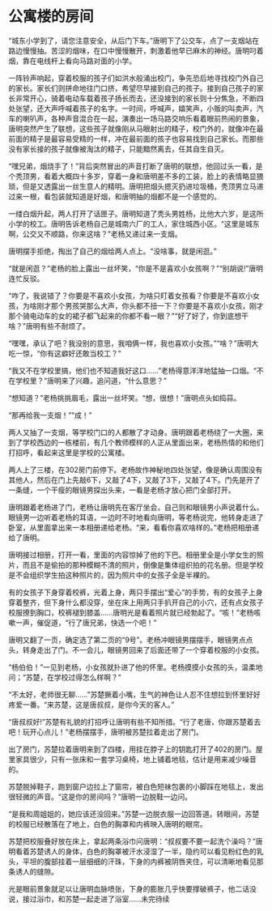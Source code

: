 # 公寓楼的房间

“城东小学到了，请您注意安全，从后门下车。”唐明下了公交车，点了一支烟站在路边慢慢抽。苦涩的烟味，在口中慢慢散开，刺激着他早已麻木的神经。唐明叼着烟，靠在电线杆上看向马路对面的小学。

一阵铃声响起，穿着校服的孩子们如洪水般涌出校门，争先恐后地寻找校门外自己的家长。家长们则拼命地往门口挤，希望尽早接到自己的孩子。接到自己孩子的家长非常开心，骑着电动车载着孩子扬长而去，还没接到的家长则十分焦急，不断四处张望，还大声呼喊着孩子的名字。一时间，呼喊声，嬉笑声，小贩的叫卖声，汽车的喇叭声，各种声音混合在一起，演奏出一场马路交响乐看着眼前热闹的景象，唐明突然产生了联想，这些孩子就像刚从马眼射出的精子，校门外的，就像冲在最前面的精子是最容易受精的一样，冲在最前面的孩子也容易找到自己家长。而那些没有家长接的孩子就像被淘汰的精子，只能黯然离去，任其自生自灭。

“嘿兄弟，烟烧手了！”背后突然冒出的声音打断了唐明的联想，他回过头一看，是个秃顶男，看着大概四十多岁，穿着一身和唐明差不多的工装，脸上的表情略显猥琐，但是又透露出一丝生意人的精明。唐明把烟头摁灭扔进垃圾桶，秃顶男立马递过来一根，看包装就知道是好烟，和唐明抽的烟都不是一个感觉的。

一缕白烟升起，两人打开了话匣子。唐明知道了秃头男姓杨，比他大六岁，是这所小学的校工。唐明告诉老杨自己是城南六厂的工人，家住城西小区。“这里是城东啊，公交又不顺路，你来这啥？”老杨又递过来一支烟。

唐明摆手拒绝，掏出了自己的烟给两人点上。“没啥事，就是闲逛。”

“就是闲逛？”老杨的脸上露出一丝坏笑，“你是不是喜欢小女孩啊？”“别胡说!”唐明连忙反驳。

“咋了，我说错了？你要是不喜欢小女孩，为啥只盯着女孩看？你要是不喜欢小女孩，为啥刚才那个男孩哭那么大声，你头都不扭一下？你要是不喜欢小女孩，刚才那个骑电动车的女的裙子都飞起来的你都不看一眼？”“好了好了，你到底想干啥？”唐明有些不耐烦了。

“嘿嘿，承认了吧？我没别的意思，我咱俩一样，我也喜欢小女孩。”“啥？”唐明大吃一惊，“你有这癖好还敢当校工？”

“我又不在学校里搞，他们也不知道我好这口……”老杨得意洋洋地猛抽一口烟。“不在学校里？”唐明来了兴趣，追问道，“什么意思？”

“想知道？”老杨挑挑眉毛，露出一丝坏笑。“想，很想！”唐明点头如捣蒜。

“那再给我一支烟！”“成！”

两人又抽了一支烟，等学校门口的人都散了才动身。唐明跟着老杨绕了一大圈，来到了学校西边的一栋楼前，有几个教师模样的人正从里面出来，老杨热情的和他们打招呼，看起来这里是学校的公寓楼。

两人上了三楼，在302房门前停下。老杨故作神秘地四处张望，像是确认周围没有其他人，然后在门上先敲6下，又敲了4下，又敲了3下，又敲了4下。门先是开了一条缝，一个干瘦的眼镜男探出头来，一看是老杨才放心把门全部打开。

唐明跟着老杨进了门，老杨让唐明先在客厅坐会，自己则和眼镜男小声说着什么。眼镜男一边听着老杨的耳语，一边时不时地看向唐明，等老杨说完，他转身走进了卧室，从里面拿出来一本相册递给老杨。“来，看看你喜欢啥样的。”老杨把相册递给了唐明。

唐明接过相册，打开一看，里面的内容惊掉了他的下巴。相册里全是小学女生的照片，而且不是偷拍的那种模糊不清的照片，倒像是集体组织拍的花名册。但是学校是不会组织学生拍这种照片的，因为照片中的女孩子全是半裸的。

有的女孩子下身穿着校裤，光着上身，两只手摆出“爱心”的手势，有的女孩子上身穿着整齐，但下身什么都没穿，坐在床上用两只手扒开自己的小穴，还有点女孩子校服撩到胸口，校裤褪到膝盖……唐明光是看着照片就已经勃起了。“咳！”老杨咳嗽一声，催促道，“行了唐兄弟，快选一个吧！”

唐明又翻了一页，确定选了第二页的“9号”。老杨冲眼镜男摆摆手，眼镜男点点头，转身走出了门。不一会儿，眼镜男回来了后面还带了一个穿着校服的小女孩。

“杨伯伯！”一见到老杨，小女孩就扑进了他的怀里。老杨摸摸小女孩的头，温柔地问；“苏楚，在学校过得怎么样啊？”

“不太好，老师很无聊……”苏楚撅着小嘴，生气的神色让人忍不住想拉到怀里好好疼爱一番。“来苏楚，这是唐叔叔，是你今天的客人。”

“唐叔叔好!”苏楚有礼貌的打招呼让唐明有些不知所措。“行了老唐，你跟苏楚着去吧！玩开心点儿！”老杨摆摆手，唐明被苏楚拉着走出了房门。

出了房门，苏楚拉着唐明来到了四楼，用挂在脖子上的钥匙打开了402的房门。屋里家具很少，只有一张床和一套学习桌椅，地上铺着地毯，估计是用来减少噪音的。

苏楚脱掉鞋子，跑到窗户边拉上了窗帘，被白色短袜包裹的小脚踩在地毯上，发出很轻微的声音。“这是你的房间吗？”唐明一边脱鞋一边问。

“是我和周姐姐的，她应该还没回来。”苏楚一边脱衣服一边回答道。转眼间，苏楚的校服已经散落在了地上，白色的胸罩和内裤映入唐明的眼帘。

苏楚把校服叠好放在床上，拿起两条浴巾问唐明：“叔叔要不要一起洗个澡吗？”唐明看着苏楚诱人的身体，白色的胸罩被汗水浸湿了一半，隐约可以看见粉红色的乳头，平坦的腹部挂着一层细细的汗珠，下身的内裤被阴唇夹住，可以清晰地看见那条诱人的缝隙。

光是眼前景象就足以让唐明血脉喷张，下身的膨胀几乎快要撑破裤子，他二话没说，接过浴巾，和苏楚一起走进了浴室……未完待续

